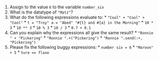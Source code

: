 1. Assign to the value `6` to the variable `number_six`
  2. What is the datatype of `"Matz"`?
  3. What do the following expressions evaluate to:
    * `"Cool" + "Cool" + "Cool"`
    * `t = "Troy"
      a = "Abed"
      "#{t} and #{a} in the Morning"`
    * `10 * 3`
    * `10 ** 3`
    * `10 % 3`
    * `10 / 3`
    * `0.7 + 0.1`
  4. Can you explain why the expressions all give the same result?
    * `"Ronnie " + "Pickering"`
    * `"Ronnie ".+("Pickering")`
    * `"Ronnie ".send(:+, "Pickering")`
  5. Please fix the following buggy expressions:
    * `number six = 6`
    * `"Maroon" + 5`
    * `ture == flase`